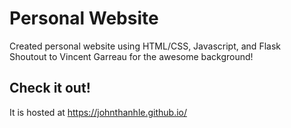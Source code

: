 # Personal Website
Created personal website using HTML/CSS, Javascript, and Flask <br>
Shoutout to Vincent Garreau for the awesome background!
## Check it out!
It is hosted at https://johnthanhle.github.io/
